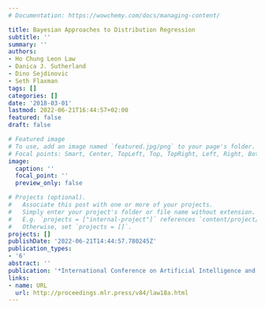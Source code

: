 ```yaml
---
# Documentation: https://wowchemy.com/docs/managing-content/

title: Bayesian Approaches to Distribution Regression
subtitle: ''
summary: ''
authors:
- Ho Chung Leon Law
- Danica J. Sutherland
- Dino Sejdinovic
- Seth Flaxman
tags: []
categories: []
date: '2018-03-01'
lastmod: 2022-06-21T16:44:57+02:00
featured: false
draft: false

# Featured image
# To use, add an image named `featured.jpg/png` to your page's folder.
# Focal points: Smart, Center, TopLeft, Top, TopRight, Left, Right, BottomLeft, Bottom, BottomRight.
image:
  caption: ''
  focal_point: ''
  preview_only: false

# Projects (optional).
#   Associate this post with one or more of your projects.
#   Simply enter your project's folder or file name without extension.
#   E.g. `projects = ["internal-project"]` references `content/project/deep-learning/index.md`.
#   Otherwise, set `projects = []`.
projects: []
publishDate: '2022-06-21T14:44:57.780245Z'
publication_types:
- '6'
abstract: ''
publication: '*International Conference on Artificial Intelligence and Statistics*'
links:
- name: URL
  url: http://proceedings.mlr.press/v84/law18a.html
---
```

